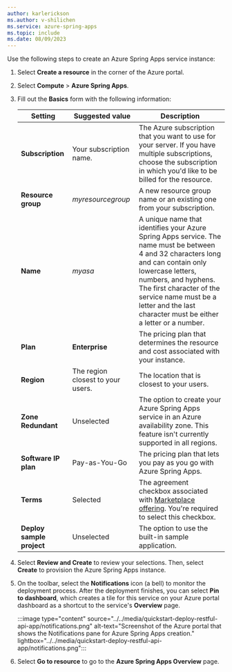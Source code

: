 ```yaml
---
author: karlerickson
ms.author: v-shilichen
ms.service: azure-spring-apps
ms.topic: include
ms.date: 08/09/2023
---
```


<!-- 
To reuse the Spring Apps instance creation steps in other articles, a separate markdown file is used to describe how to provision Spring Apps instance for RESTful API app.

[!INCLUDE [provision-enterprise-azure-spring-apps](provision-enterprise-azure-spring-apps.md)]

-->

Use the following steps to create an Azure Spring Apps service instance:

1. Select **Create a resource** in the corner of the Azure portal.

1. Select **Compute** > **Azure Spring Apps**.

1. Fill out the **Basics** form with the following information:

   | Setting                   | Suggested value                   | Description                                                                                                                                                                                                                                                                                        |
   |---------------------------|-----------------------------------|----------------------------------------------------------------------------------------------------------------------------------------------------------------------------------------------------------------------------------------------------------------------------------------------------|
   | **Subscription**          | Your subscription name.           | The Azure subscription that you want to use for your server. If you have multiple subscriptions, choose the subscription in which you'd like to be billed for the resource.                                                                                                                        |
   | **Resource group**        | *myresourcegroup*                 | A new resource group name or an existing one from your subscription.                                                                                                                                                                                                                               |
   | **Name**                  | *myasa*                           | A unique name that identifies your Azure Spring Apps service. The name must be between 4 and 32 characters long and can contain only lowercase letters, numbers, and hyphens. The first character of the service name must be a letter and the last character must be either a letter or a number. |
   | **Plan**                  | **Enterprise**                    | The pricing plan that determines the resource and cost associated with your instance.                                                                                                                                                                                                              |
   | **Region**                | The region closest to your users. | The location that is closest to your users.                                                                                                                                                                                                                                                        |
   | **Zone Redundant**        | Unselected                        | The option to create your Azure Spring Apps service in an Azure availability zone. This feature isn't currently supported in all regions.                                                                                                                                                          |
   | **Software IP plan**      | Pay-as-You-Go                     | The pricing plan that lets you pay as you go with Azure Spring Apps.                                                                                                                                                                                                                               |
   | **Terms**                 | Selected                          | The agreement checkbox associated with [Marketplace offering](https://aka.ms/ascmpoffer). You're required to select this checkbox.                                                                                                                                                                 |
   | **Deploy sample project** | Unselected                        | The option to use the built-in sample application.                                                                                                                                                                                                                                                 |

1. Select **Review and Create** to review your selections. Then, select **Create** to provision the Azure Spring Apps instance.

1. On the toolbar, select the **Notifications** icon (a bell) to monitor the deployment process. After the deployment finishes, you can select **Pin to dashboard**, which creates a tile for this service on your Azure portal dashboard as a shortcut to the service's **Overview** page.

   :::image type="content" source="../../media/quickstart-deploy-restful-api-app/notifications.png" alt-text="Screenshot of the Azure portal that shows the Notifications pane for Azure Spring Apps creation." lightbox="../../media/quickstart-deploy-restful-api-app/notifications.png":::

1. Select **Go to resource** to go to the **Azure Spring Apps Overview** page.
